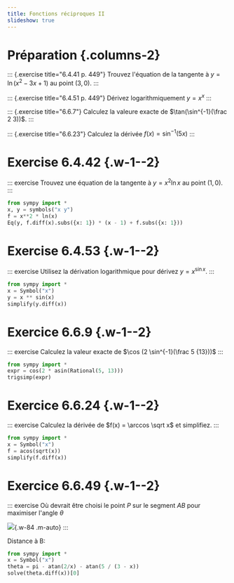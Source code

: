 ```yaml
---
title: Fonctions réciproques II
slideshow: true
---
```


# Préparation {.columns-2}

::: {.exercise title="6.4.41 p. 449"}
Trouvez l'équation de la tangente à $y = \ln(x^2 - 3x + 1)$ au point $(3, 0)$.
:::

::: {.exercise title="6.4.51 p. 449"}
Dérivez logarithmiquement $y = x^x$
:::

::: {.exercise title="6.6.7"}
Calculez la valeure exacte de $\tan(\sin^{-1}(\frac 2 3))$.
:::

::: {.exercise title="6.6.23"}
Calculez la dérivée $f(x) = \sin^{-1}(5x)$
:::

# Exercise 6.4.42 {.w-1--2}

::: exercise
Trouvez une équation de la tangente à $y = x^2 \ln x$ au point $(1, 0)$.
:::

~~~ python {.run}
from sympy import *
x, y = symbols("x y")
f = x**2 * ln(x)
Eq(y, f.diff(x).subs({x: 1}) * (x - 1) + f.subs({x: 1}))
~~~

# Exercise 6.4.53 {.w-1--2}

::: exercise
Utilisez la dérivation logarithmique pour dérivez $y = x^{\sin x}$.
:::

~~~ python {.run}
from sympy import *
x = Symbol("x")
y = x ** sin(x)
simplify(y.diff(x))
~~~

# Exercice 6.6.9 {.w-1--2}

::: exercise
Calculez la valeur exacte de $\cos (2 \sin^{-1}(\frac 5 {13}))$
:::

~~~ python {.run}
from sympy import *
expr = cos(2 * asin(Rational(5, 13)))
trigsimp(expr)
~~~

# Exercice 6.6.24 {.w-1--2}

::: exercise
Calculez la dérivée de $f(x) = \arccos \sqrt x$ et simplifiez.
:::

~~~ python {.run}
from sympy import *
x = Symbol("x")
f = acos(sqrt(x))
simplify(f.diff(x))
~~~

# Exercice 6.6.49 {.w-1--2}

::: exercise
Où devrait être choisi le point $P$ sur le segment $AB$ pour maximiser l'angle $\theta$

![](/images/exercises/6.6.49.png){.w-84 .m-auto}
:::

Distance à B:

~~~ python {.run}
from sympy import *
x = Symbol("x")
theta = pi - atan(2/x) - atan(5 / (3 - x))
solve(theta.diff(x))[0]
~~~